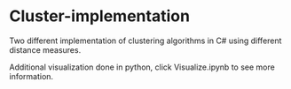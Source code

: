 # Cluster-implementation

Two different implementation of clustering algorithms in C# using different distance measures.

Additional visualization done in python, click Visualize.ipynb to see more information.
